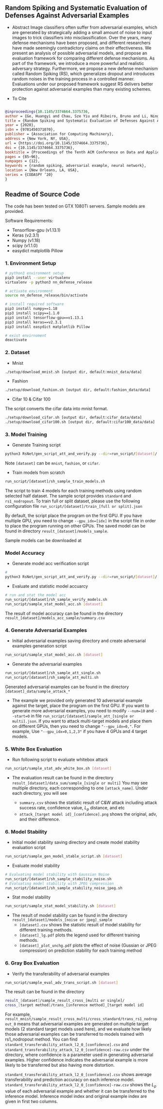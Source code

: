 
## Random Spiking and Systematic Evaluation of Defenses Against Adversarial Examples

- Abstract
Image classifiers often suffer from adversarial examples, which are generated by strategically
adding a small amount of noise to input images to trick classifiers into misclassification. 
Over the years, many defense mechanisms have been proposed, and different researchers have 
made seemingly contradictory claims on their effectiveness. We present an analysis of 
possible adversarial models, and propose an evaluation framework for comparing different 
defense mechanisms. As part of the framework, we introduce a more powerful and realistic 
adversary strategy. Furthermore, we propose a new defense mechanism called Random Spiking (RS),
which generalizes dropout and introduces random noises in the training process in a controlled manner.
Evaluations under our proposed framework suggest RS delivers better protection against adversarial
examples than many existing schemes.

- To Cite 
```bibtex

@inproceedings{10.1145/3374664.3375736,
author = {Ge, Huangyi and Chau, Sze Yiu and Ribeiro, Bruno and Li, Ninghui},
title = {Random Spiking and Systematic Evaluation of Defenses Against Adversarial Examples},
year = {2020},
isbn = {9781450371070},
publisher = {Association for Computing Machinery},
address = {New York, NY, USA},
url = {https://doi.org/10.1145/3374664.3375736},
doi = {10.1145/3374664.3375736},
booktitle = {Proceedings of the Tenth ACM Conference on Data and Application Security and Privacy},
pages = {85–96},
numpages = {12},
keywords = {random spiking, adversarial example, neural network},
location = {New Orleans, LA, USA},
series = {CODASPY ’20}
}

```

## Readme of Source Code
The code has been tested on GTX 1080Ti servers. Sample models are provided.

Software Requirements:
- Tensorflow-gpu (v1.13.1)
- Keras (v2.3.1)
- Numpy (v1.18)
- scipy (v1.1.0)
- easydict matplotlib Pillow

### 1. Environment Setup

```bash
# python3 environment setup
pip3 install --user virtualenv
virtualenv -p python3 nn_defense_release

# activate environment
source nn_defense_release/bin/activate

# install required software
pip3 install numpy==1.18
pip3 install scipy==1.1.0
pip3 install tensorflow-gpu==v1.13.1
pip3 install keras==v2.3.1
pip3 install easydict matplotlib Pillow

# exist envirnoment
deactivate
```

### 2. Dataset

- Mnist
```bash
./setup/download_mnist.sh [output dir, default:mnist_data/data]
```

- Fashion
```bash
./setup/download_fashion.sh [output dir, default:fashion_data/data]
```

- Cifar 10 & Cifar 100

The script converts the cifar data into mnist format.
```bash
./setup/download_cifar.sh [output dir, default:cifar_data/data]
./setup/download_cifar100.sh [output dir, default:cifar100_data/data]
```

### 3. Model Training

- Generate Training script

```Bash
python3 RsNet/gen_script_att_and_verify.py --dir=run_script/[dataset]/ -c sample_training.json -o sh_sample_train_
```
Note ```[dataset]``` can be ```mnist```, ```fashion```, or ```cifar```.

- Train models from scratch
```Bash
run_script/[dataset]/sh_sample_train_models.sh
```
The script to train 4 models for each training methods using random selected half dataset.
The sample script provides ```standard``` and ```rs1_nodropout```. 
To train full or split dataset, please use the following configuration file
```run_script/[dataset]/train_[full or split].json```

By default, the script place the program on the first GPU. If you have multiple GPU, you need to change
```--gpu_idx=[idx]``` in the script file in order to place the program running on other GPUs.
The saved model can be found in directory ```result_[dataset]/models_sample```.

Sample models can be downloaded at 


### Model Accuracy
- Generate model acc verification script
```Bash
# 
python3 RsNet/gen_script_att_and_verify.py --dir=run_script/[dataset]/ -c sample_verify_model.json -o sh_sample_verify_
```

- Evaluate and statistic model accuarcy
```Bash
# run and stat the model acc
run_script/[dataset]/sh_sample_verify_models.sh
run_script/sample_stat_model_acc.sh [dataset]
```
The result of model accuracy can be found in the directory ```result_[dataset]/models_acc_sample/summary.csv```

### 4. Generate Adversarial Examples
- Initial adversarial examples saving directory and create adversarial examples generation script
```Bash
run_script/sample_stat_model_acc.sh [dataset]
```

- Generate the adversarial examples
```Bash
run_script/[dataset]/sh_sample_att_single.sh
run_script/[dataset]/sh_sample_att_multi.sh
```
Generated adversarial examples can be found in the directory ```[dataset]_data/sample_attack_*```


- The example we provided only generated 10 adversarial example against the target, place the program
on the first GPU. If you want to generate more adversarial examples, you need to modify 
```--num=10``` and ```--start=0``` in file ```run_script/[dataset]/sample_att_[single or multi].json```.
If you want to attack multi-target models and place them on different GPUs, then you need to change
```"--gpu_idx=0,"```. For example, Use ```"--gpu_idx=0,1,2,3"``` if you have 4 GPUs and 4 target models.

### 5. White Box Evaluation
- Run following script to evaluate whitebox attack
```Bash
run_script/sample_stat_adv_white_box.sh [dataset]
```

- The evaluation result can be found in the directory ```result_[dataset]/data_sum/sample_[single or multi]```
You may see multiple directory, each corresponding to one ```[attack_name]```. Under each directory, you 
will see 

    - ```summary.csv``` shows the statistic result of C&W attack including attack success rate, confidence value,
$L_p$ distance, and etc
    - ```attack_[target model id]_[confidence].png``` shows the original, adv, and their difference.

### 6. Model Stability
- Initial model stability saving directory and create model stability evaluation script
```Bash
run_script/sample_gen_model_stable_script.sh [dataset]
```

- Evaluate model stability
```Bash
# Evaluating model stability with Gaussian Noise
run_script/[dataset]/sh_sample_stability_noise.sh
# Evaluating model stability with JPEG compression
run_script/[dataset]/sh_sample_stability_noise_jpeg.sh
```

- Stat model stability
```Bash
run_script/sample_stat_model_stability.sh [dataset]
```

- The result of model stability can be found in the directory ```result_[dataset]/models_[noise or jpeg]_sample```
    - ```[dataset].csv``` shows the statistic result of model stability for different training methods.
    - ```[dataset]_lg.pdf``` plots the legend used for different training methods.
    - ```[dataset]_plot_unchg.pdf``` plots the effect of noise (Gussian or JPEG compression)
    on prediction stability for each training method

### 6. Gray Box Evaluation
- Verify the transferability of adversarial examples
```Bash
run_script/sample_eval_adv_trans_script.sh [dataset]
```

The result can be found in the directory 
```Bash
result_[dataset]/sample_result_cross_[multi or single]/
cross_[target method]/trans_[inference method]_[target model id]
```

For example, ```result_mnist/sample_result_cross_multi/cross_standard/trans_rs1_nodropout_0``` means
that adversarial examples are generated on multiple target models (2 standard target models used here), and
we evaluate how likely those adversarial examples can be transferred to models trained with rs1_nodropout
method. You can find ```standard_transferability_attack_l2_0_[confidence].csv``` and 
```standard_transferability_attack_l2_0_[confidence]-raw.csv``` under the directory, where confidence is
a parameter used in generating adversarial examples. Higher confidence indicates the adversarial example
is more likely to be transferred but also having more distortion.

```standard_transferability_attack_l2_0_[confidence].csv``` shows average transferability and
prediction accuracy on each inference model. ```standard_transferability_attack_l2_0_[confidence]-raw.csv```
shows the $L_p$ value of each adversarial example and whether it can be transferred to the inference model.
Inference model index and original example index are given in first two columns.